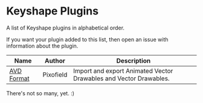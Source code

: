 # Keyshape Plugins

A list of Keyshape plugins in alphabetical order.

If you want your plugin added to this list, then open an issue with information about the plugin.

| Name | Author | Description |
|------|--------|-------------|
| [AVD Format](https://github.com/Pixofield/keyshape-avd-format) | Pixofield | Import and export Animated Vector Drawables and Vector Drawables. |

There's not so many, yet. :)
